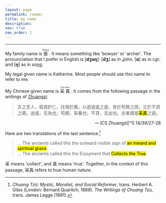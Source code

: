 ```yaml
---
layout: page
permalink: /name/
title: my name
description:
nav: true
nav_order: 1
---
```


---
My family name is <ruby><span lang="zh">張</span> <rt>Zhang</rt></ruby>&nbsp;. It means something like 'bowyer' or 'archer'. The pronunciation that I prefer in English is [<span style="font-weight: bolder;">dʒɑŋ</span>]: [<span style="font-weight: bolder;">dʒ</span>] as in _<u>J</u>ohn_, [<span style="font-weight: bolder;">ɑ</span>] as in _c<u>a</u>r_, and [<span style="font-weight: bolder;">ŋ</span>] as in _so<u>ng</u>_.

My legal given name is Katherine. Most people should use this name to refer to me.

My Chinese given name is <ruby><span lang="zh">采</span> <rt>Cai</rt> <span lang="zh">真</span> <rt>zhen</rt></ruby>&nbsp;. It comes from the following passage in the writings of [Zhuangzi](https://plato.stanford.edu/entries/zhuangzi/).

> <span lang="zh">古之至人，假道於仁，託宿於義，以遊逍遙之虛，食於苟簡之田，立於不貸之圃。逍遙，无為也；苟簡，易養也；不貸，无出也。古者謂是<mark>采真</mark>之遊。</span>
<div class="caption" style="text-align: right;" markdown="1">— ICS Zhuangzi[^1] 14/39/27-28</div>

Here are two translations of the last sentence:[^2]

> ... The ancients called this the outward visible sign of <mark>an inward and spiritual grace</mark>.  
> ... The ancients called this the Enjoyment that <mark>Collects the True</mark>.

<span lang="zh">采</span> means 'collect', and <span lang="zh">真</span> means 'true'. Together, in the context of this passage, <span lang="zh">采真</span> refers to true human nature.

[^1]: 何志華、劉殿爵、陳方正《莊子逐字索引》，（香港：商務印書館，2000）
  _A Concordance to the Zhuangzi_ (莊子逐字索引), ed. D.C. Lau, Ho Che Wah and Chen Fong Ching. ICS series (Hong Kong: Commercial Press, 2000).
[^2]: _Chuang Tzŭ: Mystic, Moralist, and Social Reformer_, trans. Herbert A. Giles (London: Bernard Quaritch, 1889).
  _The Writings of Chuang Tzu_, trans. James Legge (1891).

